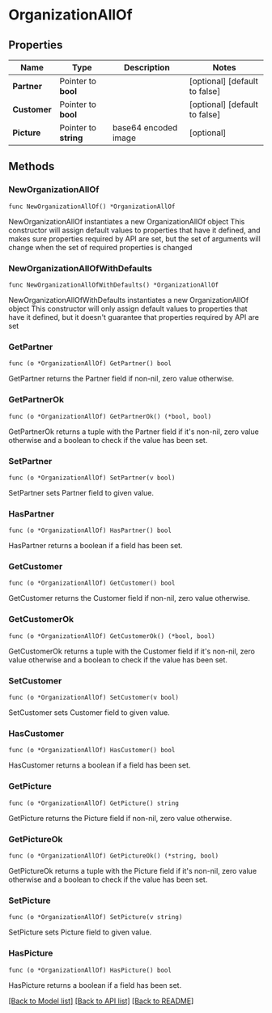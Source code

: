# OrganizationAllOf

## Properties

Name | Type | Description | Notes
------------ | ------------- | ------------- | -------------
**Partner** | Pointer to **bool** |  | [optional] [default to false]
**Customer** | Pointer to **bool** |  | [optional] [default to false]
**Picture** | Pointer to **string** | base64 encoded image | [optional] 

## Methods

### NewOrganizationAllOf

`func NewOrganizationAllOf() *OrganizationAllOf`

NewOrganizationAllOf instantiates a new OrganizationAllOf object
This constructor will assign default values to properties that have it defined,
and makes sure properties required by API are set, but the set of arguments
will change when the set of required properties is changed

### NewOrganizationAllOfWithDefaults

`func NewOrganizationAllOfWithDefaults() *OrganizationAllOf`

NewOrganizationAllOfWithDefaults instantiates a new OrganizationAllOf object
This constructor will only assign default values to properties that have it defined,
but it doesn't guarantee that properties required by API are set

### GetPartner

`func (o *OrganizationAllOf) GetPartner() bool`

GetPartner returns the Partner field if non-nil, zero value otherwise.

### GetPartnerOk

`func (o *OrganizationAllOf) GetPartnerOk() (*bool, bool)`

GetPartnerOk returns a tuple with the Partner field if it's non-nil, zero value otherwise
and a boolean to check if the value has been set.

### SetPartner

`func (o *OrganizationAllOf) SetPartner(v bool)`

SetPartner sets Partner field to given value.

### HasPartner

`func (o *OrganizationAllOf) HasPartner() bool`

HasPartner returns a boolean if a field has been set.

### GetCustomer

`func (o *OrganizationAllOf) GetCustomer() bool`

GetCustomer returns the Customer field if non-nil, zero value otherwise.

### GetCustomerOk

`func (o *OrganizationAllOf) GetCustomerOk() (*bool, bool)`

GetCustomerOk returns a tuple with the Customer field if it's non-nil, zero value otherwise
and a boolean to check if the value has been set.

### SetCustomer

`func (o *OrganizationAllOf) SetCustomer(v bool)`

SetCustomer sets Customer field to given value.

### HasCustomer

`func (o *OrganizationAllOf) HasCustomer() bool`

HasCustomer returns a boolean if a field has been set.

### GetPicture

`func (o *OrganizationAllOf) GetPicture() string`

GetPicture returns the Picture field if non-nil, zero value otherwise.

### GetPictureOk

`func (o *OrganizationAllOf) GetPictureOk() (*string, bool)`

GetPictureOk returns a tuple with the Picture field if it's non-nil, zero value otherwise
and a boolean to check if the value has been set.

### SetPicture

`func (o *OrganizationAllOf) SetPicture(v string)`

SetPicture sets Picture field to given value.

### HasPicture

`func (o *OrganizationAllOf) HasPicture() bool`

HasPicture returns a boolean if a field has been set.


[[Back to Model list]](../README.md#documentation-for-models) [[Back to API list]](../README.md#documentation-for-api-endpoints) [[Back to README]](../README.md)


